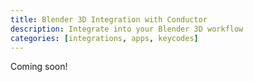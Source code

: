 ```yaml
---
title: Blender 3D Integration with Conductor
description: Integrate into your Blender 3D workflow
categories: [integrations, apps, keycodes]
---
```


Coming soon!